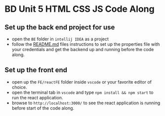 # BD Unit 5 HTML CSS JS Code Along

## Set up the back end project for use
- open the `BE` folder in `intellij IDEA` as a project
- follow the [README.md](./BE/README.md) files instructions to set up the properties file with your credentials and get the backend up and running before the code along.

## Set up the front end
- open up the `FE/reactFE` folder inside `vscode` or your favorite editor of choice.
- open the terminal tab in `vscode` and type `npm install && npm start` to run the react application.
- browse to `http://localhost:3000/` to see the react application is running before start of the code along.
